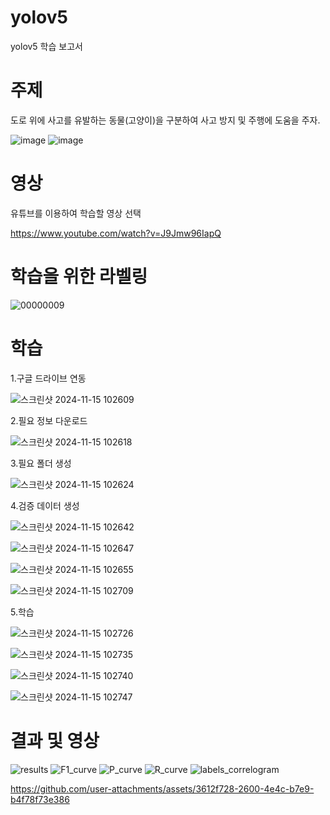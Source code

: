 # yolov5
yolov5 학습 보고서

# 주제
도로 위에 사고를 유발하는 동물(고양이)을 구분하여 사고 방지 및 주행에 도움을 주자.

![image](https://github.com/user-attachments/assets/4e947bec-f6d7-4c61-b448-7a58c86987ee)
![image](https://github.com/user-attachments/assets/ebe98b37-7f4e-40fa-b347-2cb1f80a419f)



# 영상
유튜브를 이용하여 학습할 영상 선택

[https://www.youtube.com/watch?v=J9Jmw96IapQ ](https://www.youtube.com/shorts/y5QghK3gDIE)


# 학습을 위한 라벨링

![00000009](https://github.com/user-attachments/assets/e172b1c5-9dfd-4d46-9c37-90cc7bada592)



# 학습

1.구글 드라이브 연동

![스크린샷 2024-11-15 102609](https://github.com/user-attachments/assets/eccec042-c447-4a20-978e-adfaaa2aeb80)

2.필요 정보 다운로드

![스크린샷 2024-11-15 102618](https://github.com/user-attachments/assets/ca4dcaab-f2eb-4c1a-baed-eed7ca073d30)

3.필요 폴더 생성

![스크린샷 2024-11-15 102624](https://github.com/user-attachments/assets/a246be7f-b82b-45c3-a4c3-6056e4edc4d5)

4.검증 데이터 생성

![스크린샷 2024-11-15 102642](https://github.com/user-attachments/assets/60fd37c2-e69a-4314-abf1-d96be71d6d6a)

![스크린샷 2024-11-15 102647](https://github.com/user-attachments/assets/899f176b-a017-426d-abf9-ad8296bc4530)

![스크린샷 2024-11-15 102655](https://github.com/user-attachments/assets/dc5c2da0-86c5-4900-8980-09832e38e387)

![스크린샷 2024-11-15 102709](https://github.com/user-attachments/assets/c963e324-23b2-4dd2-ba9c-6bbc4e056be5)

5.학습

![스크린샷 2024-11-15 102726](https://github.com/user-attachments/assets/7fcaa912-b445-48cb-ac2b-4fe6c22af673)

![스크린샷 2024-11-15 102735](https://github.com/user-attachments/assets/6048911e-ab16-4a69-a2eb-08281d0d89dd)

![스크린샷 2024-11-15 102740](https://github.com/user-attachments/assets/3f6a5c00-32b9-4c84-b46e-46701cee9222)

![스크린샷 2024-11-15 102747](https://github.com/user-attachments/assets/36798870-92e3-4fd2-9bff-1977a72e4e5d)

# 결과 및 영상
 
![results](https://github.com/user-attachments/assets/ba224b31-bc76-48d0-a90c-9f10530a569b)
![F1_curve](https://github.com/user-attachments/assets/159eab6c-8539-4899-b5f6-35024003f258)
![P_curve](https://github.com/user-attachments/assets/b8e3e544-64b9-4ad1-b5e2-080bc49a0c22)
![R_curve](https://github.com/user-attachments/assets/cd6ab4c5-557f-4702-94fc-c9bc8a6941c9)
![labels_correlogram](https://github.com/user-attachments/assets/1757ff27-1ca3-4c78-95b8-0b7fbe7be22d)

https://github.com/user-attachments/assets/3612f728-2600-4e4c-b7e9-b4f78f73e386

